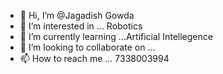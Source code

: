 - 👋 Hi, I’m @Jagadish Gowda
- 👀 I’m interested in ... Robotics 
- 🌱 I’m currently learning ...Artificial Intellegence 
- 💞️ I’m looking to collaborate on ...
- 📫 How to reach me ... 7338003994

<!---
JagadishGowdaa/JagadishGowdaa is a ✨ special ✨ repository because its `README.md` (this file) appears on your GitHub profile.
You can click the Preview link to take a look at your changes.
--->
